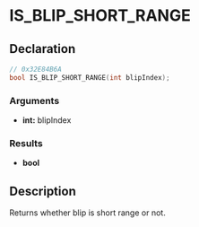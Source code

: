 # IS_BLIP_SHORT_RANGE

## Declaration
```cpp
// 0x32E84B6A
bool IS_BLIP_SHORT_RANGE(int blipIndex);
```

### Arguments
- **int:** blipIndex

### Results
- **bool**

## Description
Returns whether blip is short range or not.